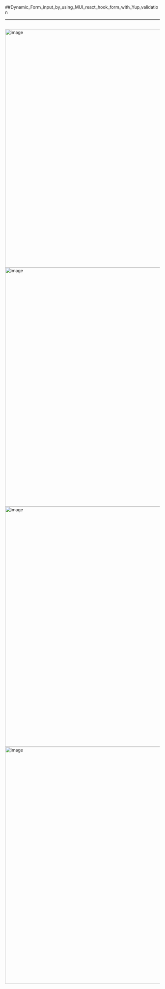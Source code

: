##Dynamic_Form_input_by_using_MUI_react_hook_form_with_Yup_validation
<hr/>
<br/>

<img width="1600" height="773" alt="image" src="https://github.com/user-attachments/assets/c3383436-226e-4c46-bb17-0182f4658c63" />
<img width="1600" height="776" alt="image" src="https://github.com/user-attachments/assets/7c06fafd-0665-4ad5-af41-7a3476badeb1" />
<img width="1599" height="780" alt="image" src="https://github.com/user-attachments/assets/af33b6d0-09a2-40cf-b5e9-8bc4dbb426a3" />
<img width="1599" height="769" alt="image" src="https://github.com/user-attachments/assets/9dac6cb6-2c12-4c48-9267-5e00dd17df24" />




